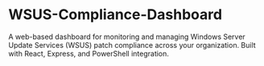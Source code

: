# WSUS-Compliance-Dashboard
A web-based dashboard for monitoring and managing Windows Server Update Services (WSUS) patch compliance across your organization. Built with React, Express, and PowerShell integration.
